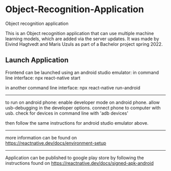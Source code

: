 # Object-Recognition-Application
Object recognition application

This is an Object recognition application that can use multiple machine learning models, which are added via the server updates.
It was made by Eivind Hagtvedt and Maris Uzuls as part of a Bachelor project spring 2022.

Launch Application 
---------------------------------------
Frontend can be launched using an android studio emulator: 
in command line interface:
npx react-native start 

in another command line interface:
npx react-native run-android

--------------------------------------
to run on android phone:
enable developer mode on android phone.
allow usb-debugging in the developer options.
connect phone to computer with usb.
check for devices in command line with 'adb devices'

then follow the same instructions for android studio emulator above.

--------------------------------------
more information can be found on https://reactnative.dev/docs/environment-setup

--------------------------------------
Application can be published to google play store by following the instructions found on https://reactnative.dev/docs/signed-apk-android
